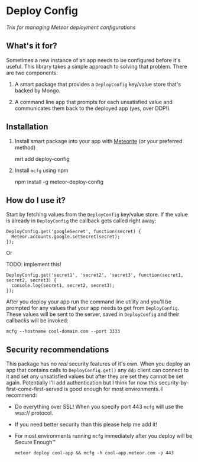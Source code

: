 # Deploy Config

*Trix for managing Meteor deployment configurations*

## What's it for?

Sometimes a new instance of an app needs to be configured before it's useful. This library takes a simple approach to solving that problem. There are two components:

  1) A smart package that provides a `DeployConfig` key/value store that's backed by Mongo.
  
  2) A command line app that prompts for each unsatisfied value and communicates them back to the deployed app (yes, over DDP!).

## Installation

  1) Install smart package into your app with [Meteorite](http://possibilities.github.com/meteorite/) (or your preferred method)
  
      mrt add deploy-config

  2) Install `mcfg` using npm

      npm install -g meteor-deploy-config

## How do I use it?

Start by fetching values from the `DeployConfig` key/value store. If the value is already in `DeployConfig` the callback gets called right away:

    DeployConfig.get('googleSecret', function(secret) {
      Meteor.accounts.google.setSecret(secret);
    });

Or

TODO: implement this!

    DeployConfig.get('secret1', 'secret2', 'secret3', function(secret1, secret2, secret3) {
      console.log(secret1, secret2, secret3);
    });

After you deploy your app run the command line utility and you'll be prompted for any values that your app needs to get from `DeployConfig`. These values will be sent to the server, saved in `DeployConfig` and their callbacks will be invoked:

    mcfg --hostname cool-domain.com --port 3333

## Security recommendations

This package has no *real* security features of it's own. When you deploy an app that contains calls to `DeployConfig.get()` any `ddp` client can connect to it and set any unsatisfied values but after they are set they cannot be set again. Potentially I'll add authentication but I think for now this security-by-first-come-first-served is good enough for most environments. I recommend:

  * Do everything over SSL! When you specify port 443 `mcfg` will use the wss:// protocol.

  * If you need better security than this please help me add it!

  * For most environments running `mcfg` immediately after you deploy will be Secure Enough™

        meteor deploy cool-app && mcfg -h cool-app.meteor.com -p 443
